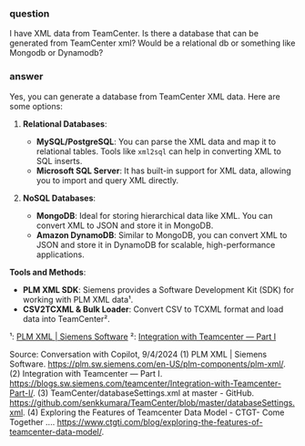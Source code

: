 ### question

I have XML data from TeamCenter. Is there a database that can be generated from TeamCenter xml? Would be a relational db or something like Mongodb or Dynamodb?

### answer

Yes, you can generate a database from TeamCenter XML data. Here are some options:

1. **Relational Databases**:

   - **MySQL/PostgreSQL**: You can parse the XML data and map it to relational tables. Tools like `xml2sql` can help in converting XML to SQL inserts.
   - **Microsoft SQL Server**: It has built-in support for XML data, allowing you to import and query XML directly.

2. **NoSQL Databases**:
   - **MongoDB**: Ideal for storing hierarchical data like XML. You can convert XML to JSON and store it in MongoDB.
   - **Amazon DynamoDB**: Similar to MongoDB, you can convert XML to JSON and store it in DynamoDB for scalable, high-performance applications.

**Tools and Methods**:

- **PLM XML SDK**: Siemens provides a Software Development Kit (SDK) for working with PLM XML data¹.
- **CSV2TCXML & Bulk Loader**: Convert CSV to TCXML format and load data into TeamCenter².

¹: [PLM XML | Siemens Software](https://plm.sw.siemens.com/en-US/plm-components/plm-xml/)
²: [Integration with Teamcenter — Part I](https://blogs.sw.siemens.com/teamcenter/Integration-with-Teamcenter-Part-I/)

Source: Conversation with Copilot, 9/4/2024
(1) PLM XML | Siemens Software. https://plm.sw.siemens.com/en-US/plm-components/plm-xml/.
(2) Integration with Teamcenter — Part I. https://blogs.sw.siemens.com/teamcenter/Integration-with-Teamcenter-Part-I/.
(3) TeamCenter/databaseSettings.xml at master - GitHub. https://github.com/senkkumara/TeamCenter/blob/master/databaseSettings.xml.
(4) Exploring the Features of Teamcenter Data Model - CTGT- Come Together .... https://www.ctgti.com/blog/exploring-the-features-of-teamcenter-data-model/.
